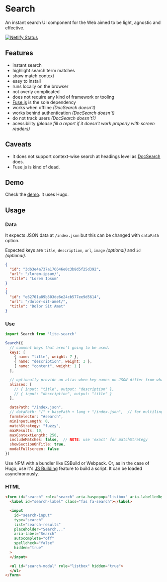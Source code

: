 # Search
An instant search UI component for the Web aimed to be light, agnostic and effective.

[![Netlify Status](https://api.netlify.com/api/v1/badges/b569fb24-1b63-41d4-bec1-df533ecb262a/deploy-status)](https://app.netlify.com/sites/condescending-babbage-f99854/deploys)

## Features
- instant search
- highlight search term matches
- show match context
- easy to install
- runs locally on the browser
- not overly complicated
- does not require any kind of framework or tooling
- [Fuse.js](https://fusejs.io/) is the sole dependency
- works when offline *(DocSearch doesn't)*
- works behind authentication *(DocSearch doesn't)*
- do not track users *(DocSearch doesn't?)*
- acessibility *(please fill a report if it doesn't work properly with screen readers)*

## Caveats
- It does not support context-wise search at headings level as [DocSearch](https://docsearch.algolia.com/) does.
- Fuse.js is kind of dead.

## Demo
Check the [demo](https://condescending-babbage-f99854.netlify.app/). It uses Hugo.

## Usage
### Data
It expects JSON data at `/index.json` but this can be changed with `dataPath` option.

Expected keys are `title`, `description`, `url`, `image` *(optional)* and `id` *(optional)*.

```json
{
  "id": "3db3e4a737a176646e0c3b8d5f25d392",
  "url": "/lorem-ipsum/",
  "title": "Lorem Ipsum"
}
, 
{
  "id": "e62701a89b303de6e24cb577ee9d5614",
  "url": "/dolor-sit-amet/",
  "title": "Dolor Sit Amet"
}
```

### Use
```javascript
import Search from 'lite-search'

Search({
  // comment keys that aren't going to be used.
  keys: [
    { name: "title", weight: 7 },
    { name: "description", weight: 3 },
    { name: "content", weight: 1 }
  ],

  // optionally provide an alias when key names on JSON differ from what the script expects.
  aliases: [
    // { input: "title", output: "description" },
    // { input: "description", output: "title" }
  ],

  dataPath: "/index.json",
  // dataPath: "/" + basePath + lang + "/index.json",  // for multilingual 
  formSelector: "#search",
  minInputLength: 0,
  matchStrategy: "fuzzy",
  maxResults: 10,
  maxContextLength: 250,
  includeMatches: false,  // NOTE: use 'exact' for matchStrategy
  showSectionOnTitle: true,
  modalFullscreen: false
})
```

Use NPM with a bundler like ESBuild or Webpack. Or, as in the case of Hugo, use it's [JS Building](https://gohugo.io/hugo-pipes/js/) feature to build a script. It can be loaded asynchronously.

### HTML
```html
<form id="search" role="search" aria-haspopup="listbox" aria-labelledby="search-label" hidden="true">
  <label id="search-label" class="fas fa-search"></label>

  <input
    id="search-input"
    type="search"
    list="search-results"
    placeholder="Search..." 
    aria-label="Search"
    autocomplete="off"
    spellcheck="false"
    hidden="true"
  >
  </input>

  <ul id="search-modal" role="listbox" hidden="true">
  </ul>
</form>
```
